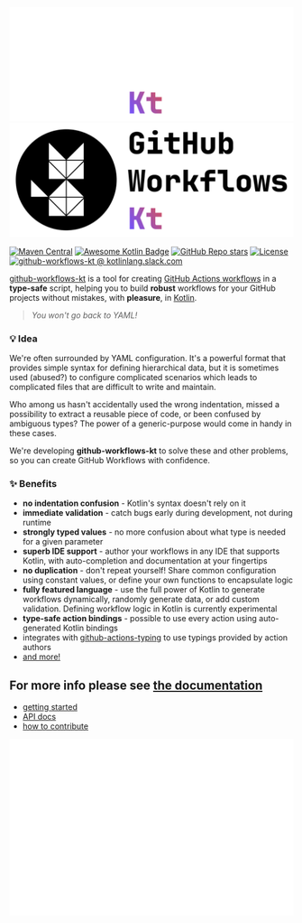 ![Logo white](images/Logo-White.svg#gh-dark-mode-only)
![Logo white](images/Logo-Black.svg#gh-light-mode-only)

<!-- maven coordinates -->
[![Maven Central](https://maven-badges.herokuapp.com/maven-central/io.github.typesafegithub/github-workflows-kt/badge.svg)](https://maven-badges.herokuapp.com/maven-central/io.github.typesafegithub/github-workflows-kt)
[![Awesome Kotlin Badge](https://kotlin.link/awesome-kotlin.svg)](https://github.com/KotlinBy/awesome-kotlin)
[![GitHub Repo stars](https://img.shields.io/github/stars/typesafegithub/github-workflows-kt)](https://star-history.com/#typesafegithub/github-workflows-kt&Date)
[![License](https://img.shields.io/github/license/typesafegithub/github-workflows-kt)](https://github.com/typesafegithub/github-workflows-kt/blob/main/LICENSE)
[![github-workflows-kt @ kotlinlang.slack.com](https://img.shields.io/static/v1?label=kotlinlang&message=github-workflows-kt&color=blue&logo=slack)](https://kotlinlang.slack.com/archives/C02UUATR7RC)

[github-workflows-kt](https://github.com/typesafegithub/github-workflows-kt/) is a tool for creating
[GitHub Actions workflows](https://docs.github.com/en/actions/using-workflows) in a **type-safe** script, helping you to
build **robust** workflows for your GitHub projects without mistakes, with **pleasure**, in
[Kotlin](https://kotlinlang.org/).

> _You won't go back to YAML!_

### 💡 Idea

We're often surrounded by YAML configuration. It's a powerful format that provides simple syntax for defining
hierarchical data, but it is sometimes used (abused?) to configure complicated scenarios which leads to complicated
files that are difficult to write and maintain.

Who among us hasn't accidentally used the wrong indentation, missed a possibility to extract a reusable piece of code,
or been confused by ambiguous types? The power of a generic-purpose would come in handy in these cases.

We're developing **github-workflows-kt** to solve these and other problems, so you can create GitHub Workflows with
confidence.

### ✨ Benefits

* **no indentation confusion** - Kotlin's syntax doesn't rely on it
* **immediate validation** - catch bugs early during development, not during runtime
* **strongly typed values** - no more confusion about what type is needed for a given parameter
* **superb IDE support** - author your workflows in any IDE that supports Kotlin, with auto-completion and documentation
  at your fingertips
* **no duplication** - don't repeat yourself! Share common configuration using constant values, or define your own
  functions to encapsulate logic
* **fully featured language** - use the full power of Kotlin to generate workflows dynamically, randomly generate data,
  or add custom validation. Defining workflow logic in Kotlin is currently experimental
* **type-safe action bindings** - possible to use every action using auto-generated Kotlin bindings
* integrates with [github-actions-typing](https://github.com/typesafegithub/github-actions-typing) to use typings
  provided by action authors
* [and more!](https://typesafegithub.github.io/github-workflows-kt/)

## For more info please see [the documentation](https://typesafegithub.github.io/github-workflows-kt/)

* [getting started](https://typesafegithub.github.io/github-workflows-kt/user-guide/getting_started/)
* [API docs](https://typesafegithub.github.io/github-workflows-kt/api-docs/)
* [how to contribute](https://github.com/typesafegithub/github-workflows-kt/blob/main/CONTRIBUTING.md)

![teaser](https://github.com/typesafegithub/github-workflows-kt/blob/gh-pages/teaser-with-newest-version.svg)
